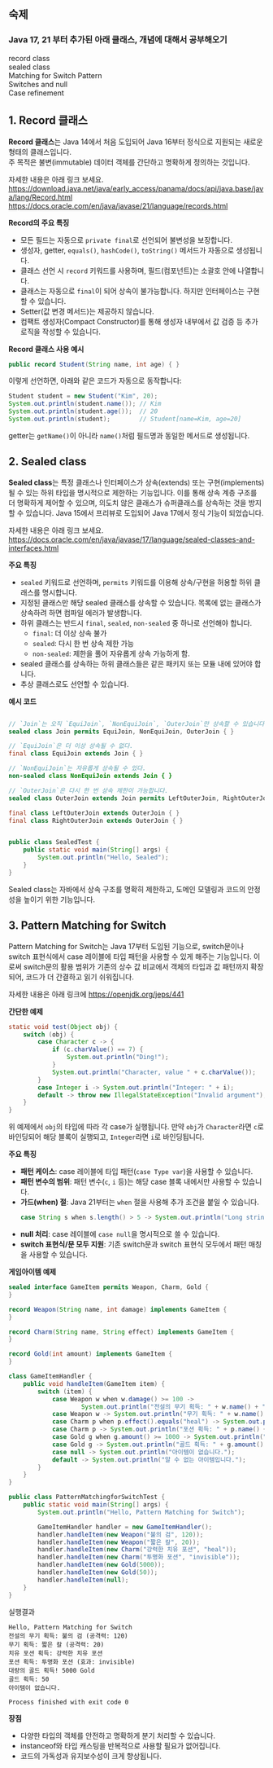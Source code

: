 
## 숙제
### Java 17, 21 부터 추가된 아래 클래스, 개념에 대해서 공부해오기
record class  
sealed class  
Matching for Switch Pattern  
Switches and null  
Case refinement  

## 1. Record 클래스
**Record 클래스**는 Java 14에서 처음 도입되어 Java 16부터 정식으로 지원되는 새로운 형태의 클래스입니다.  
주 목적은 불변(immutable) 데이터 객체를 간단하고 명확하게 정의하는 것입니다.  

자세한 내용은 아래 링크 보세요.  
https://download.java.net/java/early_access/panama/docs/api/java.base/java/lang/Record.html  
https://docs.oracle.com/en/java/javase/21/language/records.html  

**Record의 주요 특징**

- 모든 필드는 자동으로 `private final`로 선언되어 불변성을 보장합니다.
- 생성자, getter, `equals()`, `hashCode()`, `toString()` 메서드가 자동으로 생성됩니다.
- 클래스 선언 시 `record` 키워드를 사용하며, 필드(컴포넌트)는 소괄호 안에 나열합니다.
- 클래스는 자동으로 `final`이 되어 상속이 불가능합니다. 하지만 인터페이스는 구현할 수 있습니다.
- Setter(값 변경 메서드)는 제공하지 않습니다.
- 컴팩트 생성자(Compact Constructor)를 통해 생성자 내부에서 값 검증 등 추가 로직을 작성할 수 있습니다.

**Record 클래스 사용 예시**

```java
public record Student(String name, int age) { }
```
이렇게 선언하면, 아래와 같은 코드가 자동으로 동작합니다:

```java
Student student = new Student("Kim", 20);
System.out.println(student.name()); // Kim
System.out.println(student.age());  // 20
System.out.println(student);        // Student[name=Kim, age=20]
```
getter는 `getName()`이 아니라 `name()`처럼 필드명과 동일한 메서드로 생성됩니다.

## 2. Sealed class
**Sealed class**는 특정 클래스나 인터페이스가 상속(extends) 또는 구현(implements)될 수 있는 하위 타입을 명시적으로 제한하는 기능입니다. 
이를 통해 상속 계층 구조를 더 명확하게 제어할 수 있으며, 의도치 않은 클래스가 슈퍼클래스를 상속하는 것을 방지할 수 있습니다. 
Java 15에서 프리뷰로 도입되어 Java 17에서 정식 기능이 되었습니다.

자세한 내용은 아래 링크 보세요.  
https://docs.oracle.com/en/java/javase/17/language/sealed-classes-and-interfaces.html

**주요 특징**

- `sealed` 키워드로 선언하며, `permits` 키워드를 이용해 상속/구현을 허용할 하위 클래스를 명시합니다.
- 지정된 클래스만 해당 sealed 클래스를 상속할 수 있습니다. 목록에 없는 클래스가 상속하려 하면 컴파일 에러가 발생합니다.
- 하위 클래스는 반드시 `final`, `sealed`, `non-sealed` 중 하나로 선언해야 합니다.
    - `final`: 더 이상 상속 불가
    - `sealed`: 다시 한 번 상속 제한 가능
    - `non-sealed`: 제한을 풀어 자유롭게 상속 가능하게 함.
- sealed 클래스를 상속하는 하위 클래스들은 같은 패키지 또는 모듈 내에 있어야 합니다.
- 추상 클래스로도 선언할 수 있습니다.

**예시 코드**
```java

// `Join`는 오직 `EquiJoin`, `NonEquiJoin`, `OuterJoin`만 상속할 수 있습니다.
sealed class Join permits EquiJoin, NonEquiJoin, OuterJoin { }

// `EquiJoin`은 더 이상 상속될 수 없다.
final class EquiJoin extends Join { }

// `NonEquiJoin`는 자유롭게 상속될 수 있다.
non-sealed class NonEquiJoin extends Join { }

// `OuterJoin`은 다시 한 번 상속 제한이 가능합니다.
sealed class OuterJoin extends Join permits LeftOuterJoin, RightOuterJoin { }

final class LeftOuterJoin extends OuterJoin { }
final class RightOuterJoin extends OuterJoin { }


public class SealedTest {
    public static void main(String[] args) {
        System.out.println("Hello, Sealed");
    }
}
```
Sealed class는 자바에서 상속 구조를 명확히 제한하고, 도메인 모델링과 코드의 안정성을 높이기 위한 기능입니다.

## 3. Pattern Matching for Switch
Pattern Matching for Switch는 Java 17부터 도입된 기능으로, switch문이나 switch 표현식에서 case 레이블에 타입 패턴을 사용할 수 있게 해주는 기능입니다. 
이로써 switch문의 활용 범위가 기존의 상수 값 비교에서 객체의 타입과 값 패턴까지 확장되어, 코드가 더 간결하고 읽기 쉬워집니다.

자세한 내용은 아래 링크에
https://openjdk.org/jeps/441

**간단한 예제**
```java
static void test(Object obj) {
    switch (obj) {
        case Character c -> {
            if (c.charValue() == 7) {
                System.out.println("Ding!");
            }
            System.out.println("Character, value " + c.charValue());
        }
        case Integer i -> System.out.println("Integer: " + i);
        default -> throw new IllegalStateException("Invalid argument");
    }
}
```
위 예제에서 `obj`의 타입에 따라 각 case가 실행됩니다. 
만약 `obj`가 `Character`라면 `c`로 바인딩되어 해당 블록이 실행되고, `Integer`라면 `i`로 바인딩됩니다.

**주요 특징**
- **패턴 케이스**: case 레이블에 타입 패턴(`case Type var`)을 사용할 수 있습니다.
- **패턴 변수의 범위**: 패턴 변수(`c`, `i` 등)는 해당 case 블록 내에서만 사용할 수 있습니다.
- **가드(when) 절**: Java 21부터는 `when` 절을 사용해 추가 조건을 붙일 수 있습니다.
  ```java
  case String s when s.length() > 5 -> System.out.println("Long string: " + s);
  ```
- **null 처리**: case 레이블에 `case null`을 명시적으로 쓸 수 있습니다.
- **switch 표현식/문 모두 지원**: 기존 switch문과 switch 표현식 모두에서 패턴 매칭을 사용할 수 있습니다.

**게임아이템 예제**
```java
sealed interface GameItem permits Weapon, Charm, Gold {
}

record Weapon(String name, int damage) implements GameItem {
}

record Charm(String name, String effect) implements GameItem {
}

record Gold(int amount) implements GameItem {
}

class GameItemHandler {
    public void handleItem(GameItem item) {
        switch (item) {
            case Weapon w when w.damage() >= 100 ->
                    System.out.println("전설의 무기 획득: " + w.name() + " (공격력: " + w.damage() + ")");
            case Weapon w -> System.out.println("무기 획득: " + w.name() + " (공격력: " + w.damage() + ")");
            case Charm p when p.effect().equals("heal") -> System.out.println("치유 포션 획득: " + p.name());
            case Charm p -> System.out.println("포션 획득: " + p.name() + " (효과: " + p.effect() + ")");
            case Gold g when g.amount() >= 1000 -> System.out.println("대량의 골드 획득! " + g.amount() + " Gold");
            case Gold g -> System.out.println("골드 획득: " + g.amount());
            case null -> System.out.println("아이템이 없습니다.");
            default -> System.out.println("알 수 없는 아이템입니다.");
        }
    }
}

public class PatternMatchingforSwitchTest {
    public static void main(String[] args) {
        System.out.println("Hello, Pattern Matching for Switch");

        GameItemHandler handler = new GameItemHandler();
        handler.handleItem(new Weapon("불의 검", 120));
        handler.handleItem(new Weapon("짧은 칼", 20));
        handler.handleItem(new Charm("강력한 치유 포션", "heal"));
        handler.handleItem(new Charm("투명화 포션", "invisible"));
        handler.handleItem(new Gold(5000));
        handler.handleItem(new Gold(50));
        handler.handleItem(null);
    }
}
```

실행결과
```text
Hello, Pattern Matching for Switch
전설의 무기 획득: 불의 검 (공격력: 120)
무기 획득: 짧은 칼 (공격력: 20)
치유 포션 획득: 강력한 치유 포션
포션 획득: 투명화 포션 (효과: invisible)
대량의 골드 획득! 5000 Gold
골드 획득: 50
아이템이 없습니다.

Process finished with exit code 0
```

**장점**
- 다양한 타입의 객체를 안전하고 명확하게 분기 처리할 수 있습니다.
- instanceof와 타입 캐스팅을 반복적으로 사용할 필요가 없어집니다.
- 코드의 가독성과 유지보수성이 크게 향상됩니다.





















